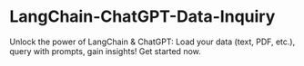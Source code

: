 # LangChain-ChatGPT-Data-Inquiry
Unlock the power of LangChain &amp; ChatGPT: Load your data (text, PDF, etc.), query with prompts, gain insights! Get started now.
